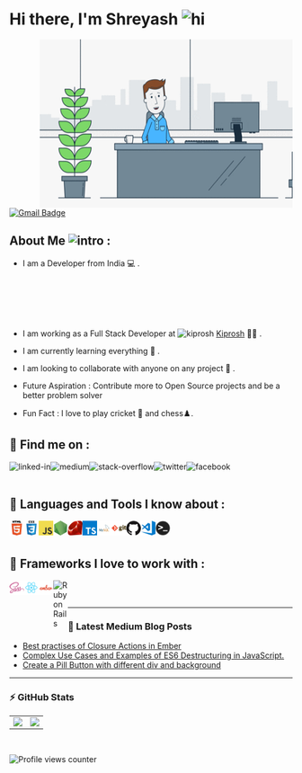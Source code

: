 # Hi there, I'm Shreyash <img src="https://user-images.githubusercontent.com/1303154/88677602-1635ba80-d120-11ea-84d8-d263ba5fc3c0.gif" width="28px" alt="hi">

<img src = 'https://github.com/shreyas098/shreyas098/blob/master/images/page.gif' width='450' height='300' alt = 'Hi' align='right'/>


[![Gmail Badge](https://img.shields.io/badge/-shreyashshetty1997@gmail.com-D14836?style=flat-square&logo=Gmail&logoColor=white)][gmail]

## About Me <img src = "https://emojis.slackmojis.com/emojis/images/1597609813/10031/60fps_parrot.gif?1597609813"  width="28px" alt="intro"/> :

- I am a Developer from India :computer: .
- I am working as a Full Stack Developer at <img src="https://avatars.githubusercontent.com/u/6614976?s=200&v=4" style="margin-top:5.5rem" width="22px" alt= "kiprosh"> [Kiprosh][company] 👨‍💻 .

- I am currently learning everything 🤣 .

- I am looking to collaborate with anyone on any project 👯 .

- Future Aspiration : Contribute more to Open Source projects and be a better problem solver

- Fun Fact : I love to play cricket 🏏 and chess♟️.

## :email: Find me on :

[<img align="left" alt="linked-in" src="https://img.shields.io/badge/linkedin-%230077B5.svg?&style=for-the-badge&logo=linkedin&logoColor=white" />][linkedin]
[<img align="left" alt="medium" src="https://img.shields.io/badge/medium-%2312100E.svg?&style=for-the-badge&logo=medium&logoColor=white" />][medium]
[<img align="left" alt="stack-overflow" src="https://img.shields.io/badge/stack%20overflow-FE7A16?logo=stack-overflow&logoColor=white&style=for-the-badge" />][stackoverflow]
[<img align="left" alt="twitter" src="https://img.shields.io/badge/Twitter-1DA1F2?style=for-the-badge&logo=twitter&logoColor=white" />][twitter]
[<img align="left" alt="facebook" src="https://img.shields.io/badge/facebook-%231877F2.svg?&style=for-the-badge&logo=facebook&logoColor=white" />][facebook]

<br/>
<br/>

## 🧰  Languages and Tools I know about :

<img align="left" alt="HTML5" width="26px" src="https://raw.githubusercontent.com/github/explore/80688e429a7d4ef2fca1e82350fe8e3517d3494d/topics/html/html.png" />
<img align="left" alt="CSS3" width="26px" src="https://raw.githubusercontent.com/github/explore/80688e429a7d4ef2fca1e82350fe8e3517d3494d/topics/css/css.png" />
<img align="left" alt="JavaScript" width="26px" src="https://raw.githubusercontent.com/github/explore/80688e429a7d4ef2fca1e82350fe8e3517d3494d/topics/javascript/javascript.png" />
<img align="left" alt="Node.js" width="26px" src="https://raw.githubusercontent.com/github/explore/80688e429a7d4ef2fca1e82350fe8e3517d3494d/topics/nodejs/nodejs.png" />
<img align="left" alt="Ruby.js" width="26px" src="https://raw.githubusercontent.com/github/explore/80688e429a7d4ef2fca1e82350fe8e3517d3494d/topics/ruby/ruby.png" />
<img align="left" alt="TypeScript.js" width="26px" src="https://raw.githubusercontent.com/github/explore/80688e429a7d4ef2fca1e82350fe8e3517d3494d/topics/typescript/typescript.png" />
<img align="left" alt="MySQL" width="26px" src="https://raw.githubusercontent.com/github/explore/80688e429a7d4ef2fca1e82350fe8e3517d3494d/topics/mysql/mysql.png" />
<img align="left" alt="Git" width="26px" src="https://raw.githubusercontent.com/github/explore/80688e429a7d4ef2fca1e82350fe8e3517d3494d/topics/git/git.png" />
<img align="left" alt="GitHub" width="26px" src="https://raw.githubusercontent.com/github/explore/78df643247d429f6cc873026c0622819ad797942/topics/github/github.png" />
<img align="left" alt="Visual Studio Code" width="26px" src="https://raw.githubusercontent.com/github/explore/80688e429a7d4ef2fca1e82350fe8e3517d3494d/topics/visual-studio-code/visual-studio-code.png" />
<img align="left" alt="Terminal" width="26px" src="https://raw.githubusercontent.com/github/explore/80688e429a7d4ef2fca1e82350fe8e3517d3494d/topics/terminal/terminal.png" />

<br/>
<br/>

## 🚀  Frameworks I love to work with :

<img align="left" alt="Sass" width="26px" src="https://raw.githubusercontent.com/github/explore/80688e429a7d4ef2fca1e82350fe8e3517d3494d/topics/sass/sass.png" />
<img align="left" alt="React" width="26px" src="https://raw.githubusercontent.com/github/explore/80688e429a7d4ef2fca1e82350fe8e3517d3494d/topics/react/react.png" />
<img align="left" alt="Ember" width="26px" src="https://raw.githubusercontent.com/github/explore/80688e429a7d4ef2fca1e82350fe8e3517d3494d/topics/ember/ember.png" />
<img align="left" alt="Ruby on Rails" width="26px" src="https://avatars.githubusercontent.com/u/4223?s=200&;v=4" />
<br/>
<br/>

---

### 📕 Latest Medium Blog Posts

<!-- BLOG-POST-LIST:START -->
- [Best practises of Closure Actions in Ember](https://shreyashshetty.medium.com/best-practises-of-closure-actions-in-ember-61c5953f3b1d?source=rss-2446d2fc7085------2)
- [Complex Use Cases and Examples of ES6 Destructuring in JavaScript.](https://shreyashshetty.medium.com/complex-use-cases-and-examples-of-es6-destructuring-in-javascript-afc00726213e?source=rss-2446d2fc7085------2)
- [Create a Pill Button with different div and background](https://shreyashshetty.medium.com/create-a-pill-button-with-different-div-and-background-9dc772db336b?source=rss-2446d2fc7085------2)
<!-- BLOG-POST-LIST:END -->

---

### :zap: GitHub Stats
<table><tr><td valign="top" width="50%">

<img src="https://github-readme-stats.vercel.app/api?username=shreyas098&show_icons=true&count_private=true&hide_border=true" align="left" style="width: 100%" />

</td><td valign="top" width="50%">

<img src="https://github-readme-stats.vercel.app/api/top-langs/?username=shreyas098&hide_border=true&layout=compact" align="left" style="width: 100%" />

<br/>
</td></tr></table>

<br/>

![Profile views counter](https://komarev.com/ghpvc/?username=shreyas098&style=flat-square&color=blueviolet)

[twitter]: https://twitter.com/shetty_shrey
[facebook]: https://www.facebook.com/shreyash.shetty.56/
[linkedin]: https://linkedin.com/in/shreyash-shetty
[medium]: https://shreyashshetty.medium.com/about
[gmail]: mailto:shreyashshetty1997@gmail.com
[stackoverflow]: https://stackoverflow.com/users/11657599/shreyash-shetty
[company]: https://kiprosh.com/
